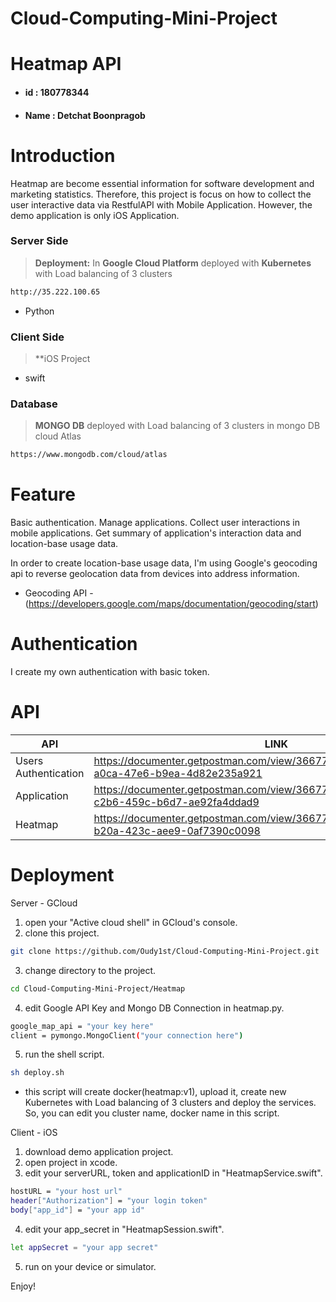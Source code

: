 # Cloud-Computing-Mini-Project
# Heatmap API
* #### id   : 180778344
* #### Name : Detchat Boonpragob


# Introduction
  Heatmap are become essential information for software development and marketing statistics. Therefore, this project is focus on how to collect the user interactive data via RestfulAPI with Mobile Application. However, the demo application is only iOS Application. 

### Server Side
> **Deployment:** In **Google Cloud Platform**  deployed with **Kubernetes**  with Load balancing of 3 clusters

```sh
http://35.222.100.65
```

* Python 

### Client Side
> **iOS Project 

* swift

### Database
> **MONGO DB** deployed with Load balancing of 3 clusters in mongo DB cloud Atlas

```sh
https://www.mongodb.com/cloud/atlas
```


# Feature
Basic authentication.
Manage applications.
Collect user interactions in mobile applications. 
Get summary of application's interaction data and location-base usage data.

In order to create location-base usage data, I'm using Google's geocoding api to reverse geolocation data from devices into address information.

* Geocoding API - (https://developers.google.com/maps/documentation/geocoding/start) 

# Authentication
I create my own authentication with basic token.

# API 
| API | LINK |
| ------ | ------ |
| Users Authentication | https://documenter.getpostman.com/view/3667784/S17uu7D1#81b2bfb7-a0ca-47e6-b9ea-4d82e235a921 |
| Application | https://documenter.getpostman.com/view/3667784/S17uu7D1#ce81d0d1-c2b6-459c-b6d7-ae92fa4ddad9 |
| Heatmap | https://documenter.getpostman.com/view/3667784/S17uu7D1#da62a26f-b20a-423c-aee9-0af7390c0098 |

# Deployment

Server - GCloud
1. open your "Active cloud shell" in GCloud's console.
2. clone this project.
```sh
git clone https://github.com/Oudy1st/Cloud-Computing-Mini-Project.git
```
3. change directory to the project.
```sh
cd Cloud-Computing-Mini-Project/Heatmap
```
4. edit Google API Key and Mongo DB Connection in heatmap.py.
```sh
google_map_api = "your key here"
client = pymongo.MongoClient("your connection here")
```
5. run the shell script.
```sh
sh deploy.sh
```
* this script will create docker(heatmap:v1), upload it, create new Kubernetes with Load balancing of 3 clusters and deploy the services. So, you can edit you cluster name, docker name in this script.

Client - iOS
1. download demo application project.
2. open project in xcode.
3. edit your serverURL, token and applicationID in "HeatmapService.swift".
```sh
hostURL = "your host url"
header["Authorization"] = "your login token"
body["app_id"] = "your app id"
```
4. edit your app_secret in "HeatmapSession.swift".
```sh
let appSecret = "your app secret"
```
5. run on your device or simulator.

 
Enjoy!
